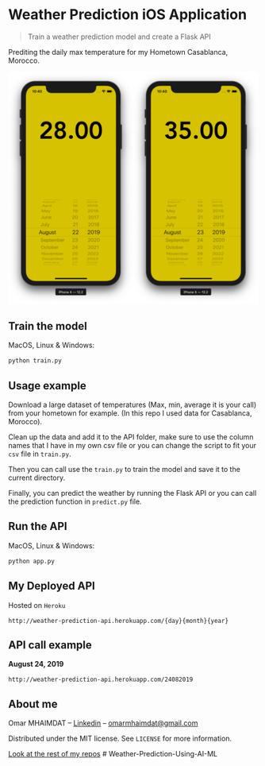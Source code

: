 # Weather Prediction iOS Application
> Train a weather prediction model and create a Flask API

Prediting the daily max temperature for my Hometown Casablanca, Morocco.

![Final Results](final-result.png)

## Train the model

MacOS, Linux & Windows:

```sh
python train.py
```

## Usage example

Download a large dataset of temperatures (Max, min, average it is your call) from your hometown for example. (In this repo I used data for Casablanca, Morocco).

Clean up the data and add it to the API folder, make sure to use the column names that I have in my own csv file or you can change the script to fit your `csv` file in `train.py`.

Then you can call use the `train.py` to train the model and save it to the current directory.

Finally, you can predict the weather by running the Flask API or you can call the prediction function in `predict.py` file.

## Run the API
MacOS, Linux & Windows:

```sh
python app.py
```

## My Deployed API

Hosted on `Heroku`

```
http://weather-prediction-api.herokuapp.com/{day}{month}{year}
```
## API call example

**August 24, 2019**

```
http://weather-prediction-api.herokuapp.com/24082019
```

## About me

Omar MHAIMDAT – [Linkedin](https://www.linkedin.com/in/omarmhaimdat/) – omarmhaimdat@gmail.com

Distributed under the MIT license. See ``LICENSE`` for more information.

[Look at the rest of my repos](https://github.com/omarmhaimdat/)
#   W e a t h e r - P r e d i c t i o n - U s i n g - A I - M L 
 
 
